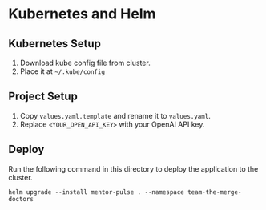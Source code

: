 # Kubernetes and Helm

## Kubernetes Setup

1. Download kube config file from cluster.
2. Place it at `~/.kube/config`

## Project Setup

1. Copy `values.yaml.template` and rename it to `values.yaml`.
2. Replace `<YOUR_OPEN_API_KEY>` with your OpenAI API key.

## Deploy

Run the following command in this directory to deploy the application to the cluster.

```
helm upgrade --install mentor-pulse . --namespace team-the-merge-doctors
```
